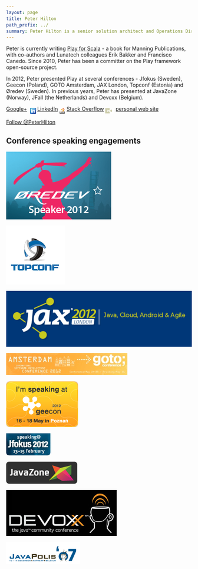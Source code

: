 ```yaml
---
layout: page
title: Peter Hilton
path_prefix: ../
summary: Peter Hilton is a senior solution architect and Operations Director at Lunatech Research. Peter works on web application architecture, design and construction, with technical project management. His interests include Java web application frameworks, agile software development process and practices, and web-based collaboration.
---
```


Peter is currently writing [Play for Scala](http://bit.ly/playforscala) - a book for Manning Publications, with co-authors and Lunatech colleagues Erik Bakker and Francisco Canedo. Since 2010, Peter has been a committer on the Play framework open-source project.

In 2012, Peter presented Play at several conferences - Jfokus (Sweden), Geecon (Poland), GOTO Amsterdam, JAX London, Topconf (Estonia) and Øredev (Sweden). In previous years, Peter has presented at JavaZone (Norway), JFall (the Netherlands) and Devoxx (Belgium).

<p><a href="https://plus.google.com/107170847819841716154/">Google+</a>&nbsp;
<img style="float:none" src="images//linkedin.png" alt="LinkedIn" align="middle">&nbsp;<a href="http://nl.linkedin.com/in/peterhilton">LinkedIn</a>
<img style="float:none" src="images//stackoverflow.png" alt="Stack Overflow" align="middle">&nbsp;<a href="http://stackoverflow.com/users/2670/peter-hilton">Stack Overflow</a>
<img style="float:none" src="images//hh.png" alt="Hilton Harbour" align="middle">&nbsp;<a href="http://hilton.org.uk/">personal web site</a>
</p>

<p><a href="http://twitter.com/PeterHilton" class="twitter-follow-button" data-show-count="false">Follow @PeterHilton</a></p>

<script src="http://platform.twitter.com/widgets.js" type="text/javascript">
</script>

## Conference speaking engagements

[ ![Øredev](images/oredev-logo.gif) ](http://oredev.org/) 

[ ![TopConf](images/topconf-logo.png) ](http://topconf.com/) 

[ ![JAX London](images/jaxlondon-logo.png) ](http://jaxlondon.com/) 

[ ![GOTO Amsterdam](images/gotoamst-2012.jpg) ](http://gotocon.com/amsterdam-2012/) 

[ ![geecon](images/geecon-2012.png) ](http://2012.geecon.org/) 

[ ![JFokus 2012](images/jfokus-2012.jpg) ](http://www.jfokus.se/) 

[ ![JavaZone 2011](images/javazone-2011.png) ](http://jz11.java.no/) 

[ ![Devoxx](images/devoxx-2008-logo.jpg) ](http://www.devoxx.com/display/JV08/Home) 

![JavaPolis](images/javapolis-logo.png)

